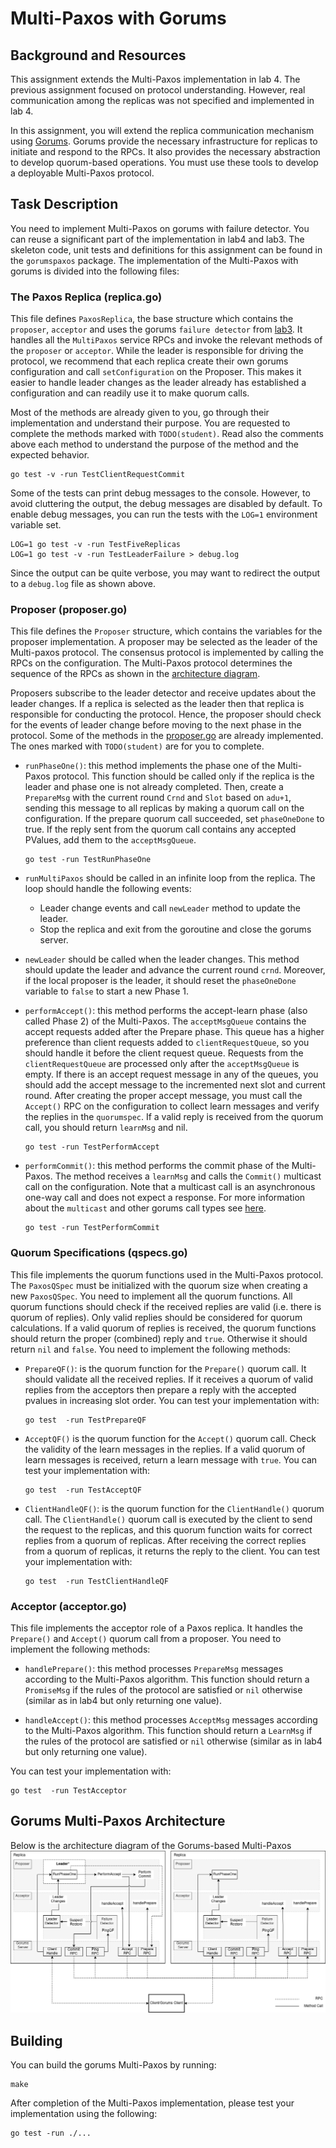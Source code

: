 # Multi-Paxos with Gorums

## Background and Resources

This assignment extends the Multi-Paxos implementation in lab 4.
The previous assignment focused on protocol understanding.
However, real communication among the replicas was not specified and implemented in lab 4.

In this assignment, you will extend the replica communication mechanism using [Gorums][1].
Gorums provide the necessary infrastructure for replicas to initiate and respond to the RPCs.
It also provides the necessary abstraction to develop quorum-based operations.
You must use these tools to develop a deployable Multi-Paxos protocol.

## Task Description

You need to implement Multi-Paxos on gorums with failure detector.
You can reuse a significant part of the implementation in lab4 and lab3.
The skeleton code, unit tests and definitions for this assignment can be found in the `gorumspaxos` package.
The implementation of the Multi-Paxos with gorums is divided into the following files:

### The Paxos Replica (replica.go)

This file defines `PaxosReplica`, the base structure which contains the `proposer`, `acceptor` and uses the gorums `failure detector` from [lab3](/lab3/gorumsfd/).
It handles all the `MultiPaxos` service RPCs and invoke the relevant methods of the `proposer` or `acceptor`.
While the leader is responsible for driving the protocol, we recommend that each replica create their own gorums configuration and call `setConfiguration` on the Proposer.
This makes it easier to handle leader changes as the leader already has established a configuration and can readily use it to make quorum calls.

Most of the methods are already given to you, go through their implementation and understand their purpose.
You are requested to complete the methods marked with `TODO(student)`.
Read also the comments above each method to understand the purpose of the method and the expected behavior.

```console
go test -v -run TestClientRequestCommit
```

Some of the tests can print debug messages to the console.
However, to avoid cluttering the output, the debug messages are disabled by default.
To enable debug messages, you can run the tests with the `LOG=1` environment variable set.

```console
LOG=1 go test -v -run TestFiveReplicas
LOG=1 go test -v -run TestLeaderFailure > debug.log
```

Since the output can be quite verbose, you may want to redirect the output to a `debug.log` file as shown above.

### Proposer (proposer.go)

This file defines the `Proposer` structure, which contains the variables for the proposer implementation.
A proposer may be selected as the leader of the Multi-paxos protocol.
The consensus protocol is implemented by calling the RPCs on the configuration.
The Multi-Paxos protocol determines the sequence of the RPCs as shown in the [architecture diagram](#gorums-multi-paxos-architecture).

Proposers subscribe to the leader detector and receive updates about the leader changes.
If a replica is selected as the leader then that replica is responsible for conducting the protocol.
Hence, the proposer should check for the events of leader change before moving to the next phase in the protocol.
Some of the methods in the [proposer.go](proposer.go) are already implemented.
The ones marked with `TODO(student)` are for you to complete.

- `runPhaseOne()`: this method implements the phase one of the Multi-Paxos protocol.
  This function should be called only if the replica is the leader and phase one is not already completed.
  Then, create a `PrepareMsg` with the current round `Crnd` and `Slot` based on `adu+1`, sending this message to all replicas by making a quorum call on the configuration.
  If the prepare quorum call succeeded, set `phaseOneDone` to true.
  If the reply sent from the quorum call contains any accepted PValues, add them to the `acceptMsgQueue`.

  ```console
  go test -run TestRunPhaseOne
  ```

- `runMultiPaxos` should be called in an infinite loop from the replica.
  The loop should handle the following events:

  - Leader change events and call `newLeader` method to update the leader.
  - Stop the replica and exit from the goroutine and close the gorums server.

- `newLeader` should be called when the leader changes.
  This method should update the leader and advance the current round `crnd`.
  Moreover, if the local proposer is the leader, it should reset the `phaseOneDone` variable to `false` to start a new Phase 1.

- `performAccept()`: this method performs the accept-learn phase (also called Phase 2) of the Multi-Paxos.
  The `acceptMsgQueue` contains the accept requests added after the Prepare phase.
  This queue has a higher preference than client requests added to `clientRequestQueue`, so you should handle it before the client request queue.
  Requests from the `clientRequestQueue` are processed only after the `acceptMsgQueue` is empty.
  If there is an accept request message in any of the queues, you should add the accept message to the incremented next slot and current round.
  After creating the proper accept message, you must call the `Accept()` RPC on the configuration to collect learn messages and verify the replies in the `quorumspec`.
  If a valid reply is received from the quorum call, you should return `learnMsg` and nil.

  ```console
  go test -run TestPerformAccept
  ```

- `performCommit()`: this method performs the commit phase of the Multi-Paxos.
  The method receives a `learnMsg` and calls the `Commit()` multicast call on the configuration.
  Note that a multicast call is an asynchronous one-way call and does not expect a response.
  For more information about the `multicast` and other gorums call types see [here](https://github.com/relab/gorums/blob/master/doc/method-options.md).

  ```console
  go test -run TestPerformCommit
  ```

### Quorum Specifications (qspecs.go)

This file implements the quorum functions used in the Multi-Paxos protocol.
The `PaxosQSpec` must be initialized with the quorum size when creating a new `PaxosQSpec`.
You need to implement all the quorum functions.
All quorum functions should check if the received replies are valid (i.e. there is quorum of replies).
Only valid replies should be considered for quorum calculations.
If a valid quorum of replies is received, the quorum functions should return the proper (combined) reply and `true`.
Otherwise it should return `nil` and `false`.
You need to implement the following methods:

- `PrepareQF()`: is the quorum function for the `Prepare()` quorum call.
  It should validate all the received replies.
  If it receives a quorum of valid replies from the acceptors then prepare a reply with the accepted pvalues in increasing slot order.
  You can test your implementation with:

  ```console
  go test  -run TestPrepareQF
  ```

- `AcceptQF()` is the quorum function for the `Accept()` quorum call.
  Check the validity of the learn messages in the replies.
  If a valid quorum of learn messages is received, return a learn message with `true`.
  You can test your implementation with:

  ```console
  go test  -run TestAcceptQF
  ```

- `ClientHandleQF()`: is the quorum function for the `ClientHandle()` quorum call.
  The `ClientHandle()` quorum call is executed by the client to send the request to the replicas, and this quorum function waits for correct replies from a quorum of replicas.
  After receiving the correct replies from a quorum of replicas, it returns the reply to the client.
  You can test your implementation with:

  ```console
  go test  -run TestClientHandleQF
  ```

### Acceptor (acceptor.go)

This file implements the acceptor role of a Paxos replica.
It handles the `Prepare()` and `Accept()` quorum call from a proposer.
You need to implement the following methods:

- `handlePrepare()`: this method processes `PrepareMsg` messages according to the Multi-Paxos algorithm.
  This function should return a `PromiseMsg` if the rules of the protocol are satisfied or `nil` otherwise (similar as in lab4 but only returning one value).

- `handleAccept()`: this method processes `AcceptMsg` messages according to the Multi-Paxos algorithm.
  This function should return a `LearnMsg` if the rules of the protocol are satisfied or `nil` otherwise (similar as in lab4 but only returning one value).

You can test your implementation with:

```console
go test  -run TestAcceptor
```

## Gorums Multi-Paxos Architecture

Below is the architecture diagram of the Gorums-based Multi-Paxos
![Gorums Multi-Paxos Architecture](gorumspaxos.png)

## Building

You can build the gorums Multi-Paxos by running:

```console
make
```

After completion of the Multi-Paxos implementation, please test your implementation using the following:

```console
go test -run ./...
```

[1]: https://github.com/relab/gorums
